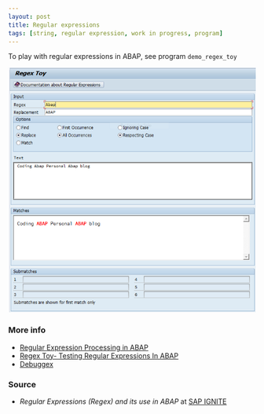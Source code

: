 ```yaml
---
layout: post
title: Regular expressions
tags: [string, regular expression, work in progress, program]
---
```


To play with regular expressions in ABAP, see program `demo_regex_toy`

![demo_regex_toy running](/assets/regular-expressions/demo_regex_toy.png "demo_regex_toy running")


### More info

 * [Regular Expression Processing in ABAP](http://scn.sap.com/docs/DOC-10319)
 * [Regex Toy- Testing Regular Expressions In ABAP](http://scn.sap.com/docs/DOC-10291)
 * [Debuggex](https://www.debuggex.com)

### Source
 - _Regular Expressions (Regex) and its use in ABAP_ at [SAP IGNITE](http://sapignite.com/regex-in-abap/)
